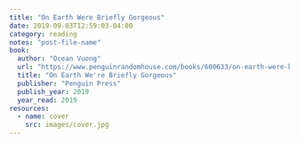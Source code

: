 ```yaml
---
title: "On Earth Were Briefly Gorgeous"
date: 2019-09-03T12:59:03-04:00
category: reading
notes: "post-file-name"
book:
  author: "Ocean Vuong"
  url: "https://www.penguinrandomhouse.com/books/600633/on-earth-were-briefly-gorgeous-by-ocean-vuong/9780525562023/"
  title: "On Earth We're Briefly Gorgeous"
  publisher: "Penguin Press"
  publish_year: 2019
  year_read: 2019
resources:
  - name: cover
    src: images/cover.jpg
---
```


